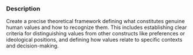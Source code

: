 ### Description

Create a precise theoretical framework defining what constitutes genuine human values and how to recognize them. This includes establishing clear criteria for distinguishing values from other constructs like preferences or ideological positions, and defining how values relate to specific contexts and decision-making.
